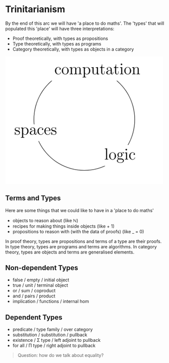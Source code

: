 
Trinitarianism
==============
By the end of this arc we will have 'a place to do maths'. 
The 'types' that will populated this 'place' 
will have three interpretations:
 - Proof theoretically, with types as propositions
 - Type theoretically, with types as programs
 - Category theoretically, with types as objects in a category

<img src="images/trinitarianism.png" 
     alt="the holy trinity" 
     width="500"
     class="center"/>
 
## Terms and Types

Here are some things that we could like to have in a 'place to do maths'
  - objects to reason about (like ℕ)
  - recipes for making things inside objects (like + 1)
  - propositions to reason with (with the data of proofs) (like _ = 0)

In proof theory, types are propositions and terms of a type are their proofs.
In type theory, types are programs and terms are algorithms.
In category theory, types are objects and terms are generalised elements.

## Non-dependent Types

- false / empty / initial object
- true / unit / terminal object
- or / sum / coproduct
- and / pairs / product
- implication / functions / internal hom

## Dependent Types

- predicate / type family / over category
- substitution / substitution / pullback
- existence / Σ type / left adjoint to pullback 
- for all / Π type / right adjoint to pullback


> Question: how do we talk about equality?
